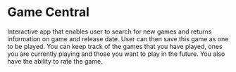 # Game Central

Interactive app that enables user to search for new games and returns
information on game and release date.
User can then save this game as one to be played.
You can keep track of the games that you have played, ones you are currently playing 
and those you want to play in the future.
You also have the ability to rate the game.